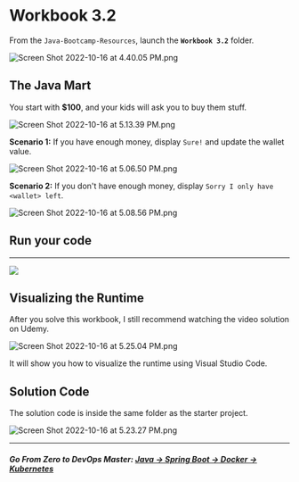# Workbook 3.2

From the `Java-Bootcamp-Resources`, launch the **`Workbook 3.2`** folder.

![Screen Shot 2022-10-16 at 4.40.05 PM.png](https://img-c.udemycdn.com/redactor/raw/article_lecture/2025-01-04_03-49-14-6d96da78b3dce18ed5fa9bfb5145443f.png)

##  The Java Mart

You start with **$100**, and your kids will ask you to buy them stuff.

![Screen Shot 2022-10-16 at 5.13.39 PM.png](https://img-c.udemycdn.com/redactor/raw/article_lecture/2025-01-04_03-49-14-0b263341bc2c7a75b8231b555be2834a.png)

**Scenario 1:** If you have enough money, display `Sure!` and update the wallet value.

![Screen Shot 2022-10-16 at 5.06.50 PM.png](https://img-c.udemycdn.com/redactor/raw/article_lecture/2025-01-04_03-49-15-51c08c400977a65be62b16bda56ea93e.png)

**Scenario 2:** If you don't have enough money, display `Sorry I only have <wallet> left`.

![Screen Shot 2022-10-16 at 5.08.56 PM.png](https://img-c.udemycdn.com/redactor/raw/article_lecture/2025-01-04_03-49-15-8f274ce476a01871feaceb3ee6851016.png)

## Run your code
--------------

![](https://img-c.udemycdn.com/redactor/raw/article_lecture/2025-01-04_03-49-15-52b593a1f0bd1dac2ceeaae1a60744df.png)

## Visualizing the Runtime

After you solve this workbook, I still recommend watching the video solution on Udemy.

![Screen Shot 2022-10-16 at 5.25.04 PM.png](https://img-c.udemycdn.com/redactor/raw/article_lecture/2025-01-04_03-49-15-667deb9452366d4b166d278c733801f5.png)

It will show you how to visualize the runtime using Visual Studio Code.

## Solution Code

The solution code is inside the same folder as the starter project.

![Screen Shot 2022-10-16 at 5.23.27 PM.png](https://img-c.udemycdn.com/redactor/raw/article_lecture/2025-01-04_03-49-15-72f393026ee33f7553387e7e6571b2d2.png)

-------
##### **Go From Zero to DevOps Master**: *[Java → Spring Boot → Docker → Kubernetes](https://rslim087a.github.io/zero-devops-roadmap/)*